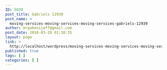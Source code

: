 ```yaml
---
ID: 5030
post_title: Gabriels 12939
post_name: >
  moving-services-moving-services-moving-services-gabriels-12939
author: mrgabonijeff@gmail.com
post_date: 2018-03-28 01:38:35
layout: page
link: >
  http://localhost/wordpress/moving-services-moving-services-moving-services-gabriels-12939/
published: true
tags: [ ]
categories: [ ]
---
```

